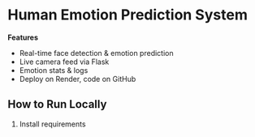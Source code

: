 # Human Emotion Prediction System

**Features**
- Real-time face detection & emotion prediction
- Live camera feed via Flask
- Emotion stats & logs
- Deploy on Render, code on GitHub

## How to Run Locally
1. Install requirements  
